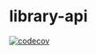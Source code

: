 # library-api
[![codecov](https://codecov.io/gh/brunoyillli/library-api/branch/master/graph/badge.svg?token=KED8B9DLGT)](https://codecov.io/gh/brunoyillli/library-api)